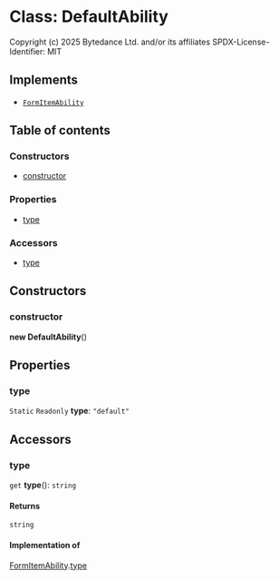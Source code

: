 # Class: DefaultAbility

Copyright (c) 2025 Bytedance Ltd. and/or its affiliates
SPDX-License-Identifier: MIT

## Implements

* [`FormItemAbility`](/en/auto-docs/form-core/interfaces/FormItemAbility.md)

## Table of contents

### Constructors

* [constructor](/en/auto-docs/form-core/classes/DefaultAbility.md#constructor)

### Properties

* [type](/en/auto-docs/form-core/classes/DefaultAbility.md#type)

### Accessors

* [type](/en/auto-docs/form-core/classes/DefaultAbility.md#type-1)

## Constructors

### constructor

**new DefaultAbility**()

## Properties

### type

`Static` `Readonly` **type**: `"default"`

## Accessors

### type

`get` **type**(): `string`

#### Returns

`string`

#### Implementation of

[FormItemAbility](/en/auto-docs/form-core/interfaces/FormItemAbility.md).[type](/en/auto-docs/form-core/interfaces/FormItemAbility.md#type)
